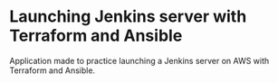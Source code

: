 # Launching Jenkins server with Terraform and Ansible

Application made to practice launching a Jenkins server on AWS with Terraform and Ansible.
